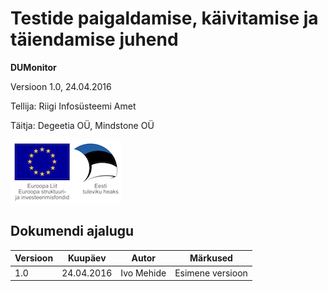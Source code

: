 # Testide paigaldamise, käivitamise ja täiendamise juhend

**DUMonitor**

Versioon 1.0, 24.04.2016

Tellija: Riigi Infosüsteemi Amet

Täitja: Degeetia OÜ, Mindstone OÜ

![EL struktuurifondid](EL_struktuuri-_ja_investeerimisfondid_horisontaalne.jpg)

## Dokumendi ajalugu

| Versioon | Kuupäev    | Autor      | Märkused
|----------|------------|------------|----------------------------------------------
| 1.0      | 24.04.2016 | Ivo Mehide | Esimene versioon


